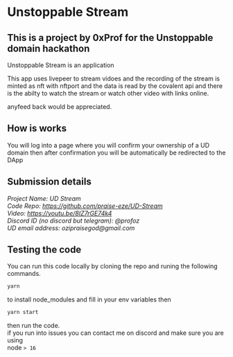 # Unstoppable Stream

## This is a project by 0xProf for the Unstoppable domain hackathon

Unstoppable Stream is an application

This app uses livepeer to stream vidoes and the recording of the stream is minted as nft with nftport and the data is read by the covalent api and there is the abilty to watch the stream or watch other video with links online.

anyfeed back would be appreciated.

## How is works

You will log into a page where you will confirm your ownership of a UD domain
then after confirmation you will be automatically be redirected to the DApp

## Submission details

_Project Name: UD Stream_  
_Code Repo: https://github.com/praise-eze/UD-Stream_  
_Video: https://youtu.be/8IZ7rGE74k4_  
_Discord ID (no discord but telegram): @profoz_  
_UD email address: ozipraisegod@gmail.com_

## Testing the code

You can run this code locally by cloning the repo and runing the following commands.

```sh
yarn
```

to install node_modules
and fill in your env variables
then

```sh
yarn start
```

then run the code.  
if you run into issues you can contact me on discord and make sure you are using  
node `> 16`
